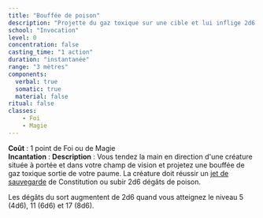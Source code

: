 ```yaml
---
title: "Bouffée de poison"
description: "Projette du gaz toxique sur une cible et lui inflige 2d6 dégâts de poison."
school: "Invocation"
level: 0
concentration: false
casting_time: "1 action"
duration: "instantanée"
range: "3 mètres"
components:
  verbal: true
  somatic: true
  material: false
ritual: false
classes:
    - Foi
    - Magie
---
```

**Coût** : 1 point de Foi ou de Magie  
**Incantation** : 
**Description** : Vous tendez la main en direction d'une créature située à portée et dans votre champ de vision et projetez une bouffée de gaz toxique sortie de votre paume. La créature doit réussir un [jet de sauvegarde](/utiliser-les-caracteristiques/#jets-de-sauvegarde) de Constitution ou subir 2d6 dégâts de poison.

Les dégâts du sort augmentent de 2d6 quand vous atteignez le niveau 5 (4d6), 11 (6d6) et 17 (8d6).
